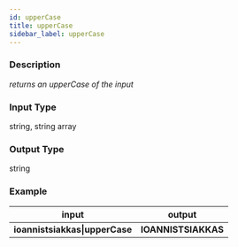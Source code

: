 ```yaml
---
id: upperCase
title: upperCase
sidebar_label: upperCase
---
```


### Description

_returns an upperCase of the input_

### Input Type

string, string array

### Output Type

string

### Example

|             input              |       output        |
| :----------------------------: | :-----------------: |
| __ioannistsiakkas\|upperCase__ | __IOANNISTSIAKKAS__ |